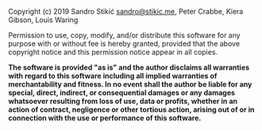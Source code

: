 Copyright (c) 2019 Sandro Stikić <sandro@stikic.me>, Peter Crabbe, Kiera Gibson, Louis Waring

Permission to use, copy, modify, and/or distribute this software for
any purpose with or without fee is hereby granted, provided that the
above copyright notice and this permission notice appear in all
copies.

**The software is provided "as is" and the author disclaims all
warranties with regard to this software including all implied
warranties of merchantability and fitness. In no event shall the
author be liable for any special, direct, indirect, or consequential
damages or any damages whatsoever resulting from loss of use, data or
profits, whether in an action of contract, negligence or other
tortious action, arising out of or in connection with the use or
performance of this software.**
